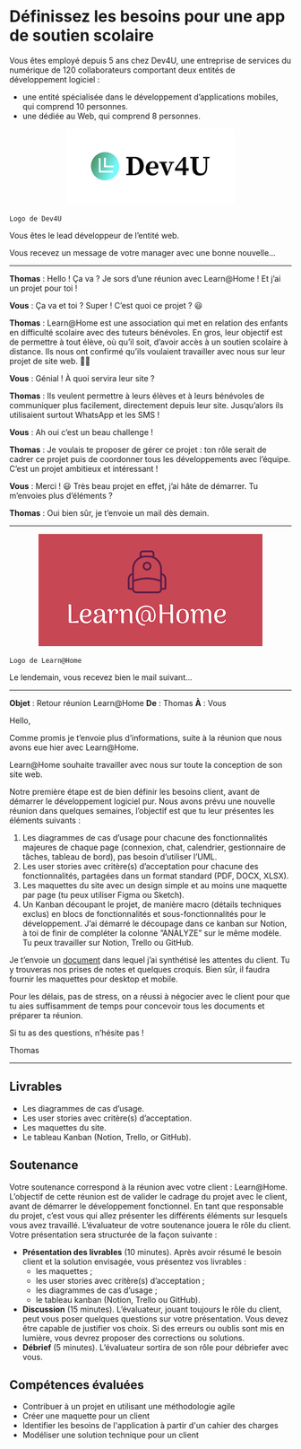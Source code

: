 # Définissez les besoins pour une app de soutien scolaire

Vous êtes employé depuis 5 ans chez Dev4U, une entreprise de services du numérique de 120 collaborateurs comportant deux entités de développement logiciel :

- une entité spécialisée dans le développement d’applications mobiles, qui comprend 10 personnes.
- une dédiée au Web, qui comprend 8 personnes.

<p align = "center">
<img src = "mission/dev4uLogo.png">
</p>

```
Logo de Dev4U
```

Vous êtes le lead développeur de l’entité web.

Vous recevez un message de votre manager avec une bonne nouvelle…

---

**Thomas** : Hello ! Ça va ? Je sors d’une réunion avec Learn@Home ! Et j’ai un projet pour toi !

**Vous** : Ça va et toi ? Super ! C’est quoi ce projet ? 😃

**Thomas** : Learn@Home est une association qui met en relation des enfants en difficulté scolaire avec des tuteurs bénévoles. En gros, leur objectif est de permettre à tout élève, où qu’il soit, d’avoir accès à un soutien scolaire à distance. Ils nous ont confirmé qu’ils voulaient travailler avec nous sur leur projet de site web. 💪🚀

**Vous** : Génial ! À quoi servira leur site ?

**Thomas** : Ils veulent permettre à leurs élèves et à leurs bénévoles de communiquer plus facilement, directement depuis leur site. Jusqu’alors ils utilisaient surtout WhatsApp et les SMS !

**Vous** : Ah oui c’est un beau challenge !

**Thomas** : Je voulais te proposer de gérer ce projet : ton rôle serait de cadrer ce projet puis de coordonner tous les développements avec l’équipe. C’est un projet ambitieux et intéressant !

**Vous** : Merci ! 😃 Très beau projet en effet, j’ai hâte de démarrer. Tu m’envoies plus d’éléments ?

**Thomas** : Oui bien sûr, je t’envoie un mail dès demain.

---

<p align = "center">
<img src = "mission/appLogo.png">
</p>

```
Logo de Learn@Home
```

Le lendemain, vous recevez bien le mail suivant...

---

**Objet** : Retour réunion Learn@Home
**De** : Thomas
**À** : Vous

Hello,

Comme promis je t’envoie plus d’informations, suite à la réunion que nous avons eue hier avec Learn@Home.

Learn@Home souhaite travailler avec nous sur toute la conception de son site web.

Notre première étape est de bien définir les besoins client, avant de démarrer le développement logiciel pur. Nous avons prévu une nouvelle réunion dans quelques semaines, l’objectif est que tu leur présentes les éléments suivants :

1. Les diagrammes de cas d’usage pour chacune des fonctionnalités majeures de chaque page (connexion, chat, calendrier, gestionnaire de tâches, tableau de bord), pas besoin d’utiliser l’UML.
2. Les user stories avec critère(s) d’acceptation pour chacune des fonctionnalités, partagées dans un format standard (PDF, DOCX, XLSX).
3. Les maquettes du site avec un design simple et au moins une maquette par page (tu peux utiliser Figma ou Sketch).
4. Un Kanban découpant le projet, de manière macro (détails techniques exclus) en blocs de fonctionnalités et sous-fonctionnalités pour le développement. J’ai démarré le découpage dans ce kanban sur Notion, à toi de finir de compléter la colonne ”ANALYZE” sur le même modèle. Tu peux travailler sur Notion, Trello ou GitHub.

Je t’envoie un [document](mission/Notes+-+Réunion+Learn@Home.pdf) dans lequel j’ai synthétisé les attentes du client. Tu y trouveras nos prises de notes et quelques croquis. Bien sûr, il faudra fournir les maquettes pour desktop et mobile.

Pour les délais, pas de stress, on a réussi à négocier avec le client pour que tu aies suffisamment de temps pour concevoir tous les documents et préparer ta réunion.

Si tu as des questions, n’hésite pas !

Thomas

---

## Livrables

- Les diagrammes de cas d’usage.
- Les user stories avec critère(s) d’acceptation.
- Les maquettes du site.
- Le tableau Kanban (Notion, Trello, or GitHub).

## Soutenance

Votre soutenance correspond à la réunion avec votre client : Learn@Home. L’objectif de cette réunion est de valider le cadrage du projet avec le client, avant de démarrer le développement fonctionnel. En tant que responsable du projet, c’est vous qui allez présenter les différents éléments sur lesquels vous avez travaillé. L’évaluateur de votre soutenance jouera le rôle du client. Votre présentation sera structurée de la façon suivante :

- **Présentation des livrables** (10 minutes). Après avoir résumé le besoin client et la solution envisagée, vous présentez vos livrables :
  - les maquettes ;
  - les user stories avec critère(s) d’acceptation ;
  - les diagrammes de cas d’usage ;
  - le tableau kanban (Notion, Trello ou GitHub).
- **Discussion** (15 minutes). L’évaluateur, jouant toujours le rôle du client, peut vous poser quelques questions sur votre présentation. Vous devez être capable de justifier vos choix. Si des erreurs ou oublis sont mis en lumière, vous devrez proposer des corrections ou solutions.
- **Débrief** (5 minutes). L’évaluateur sortira de son rôle pour débriefer avec vous.

## Compétences évaluées

- Contribuer à un projet en utilisant une méthodologie agile
- Créer une maquette pour un client
- Identifier les besoins de l'application à partir d'un cahier des charges
- Modéliser une solution technique pour un client
